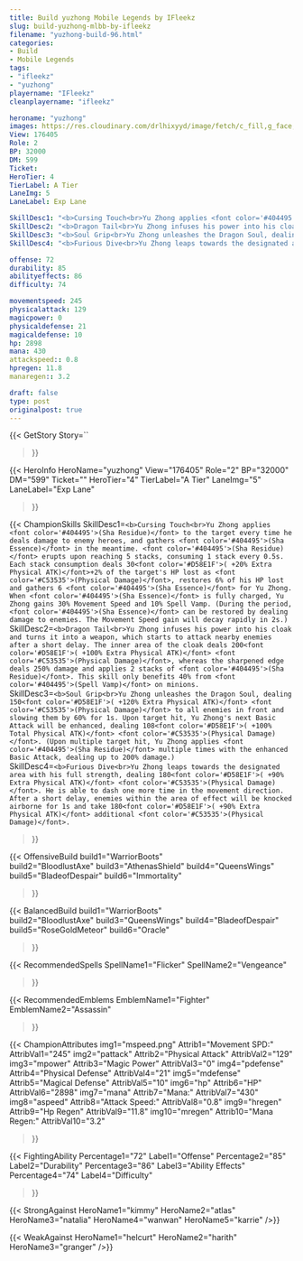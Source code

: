 ```yaml
---
title: Build yuzhong Mobile Legends by IFleekz
slug: build-yuzhong-mlbb-by-ifleekz
filename: "yuzhong-build-96.html"
categories: 
- Build 
- Mobile Legends
tags: 
- "ifleekz"
- "yuzhong"
playername: "IFleekz"
cleanplayername: "ifleekz"

heroname: "yuzhong"
images: https://res.cloudinary.com/drlhixyyd/image/fetch/c_fill,g_face,f_auto/https://cdn2-build.mobagenie.my.id/p/images/banner/full/yuzhong.jpg
View: 176405 
Role: 2 
BP: 32000
DM: 599 
Ticket:  
HeroTier: 4 
TierLabel: A Tier 
LaneImg: 5
LaneLabel: Exp Lane 

SkillDesc1: "<b>Cursing Touch<br>Yu Zhong applies <font color='#404495'>(Sha Residue)</font> to the target every time he deals damage to enemy heroes, and gathers <font color='#404495'>(Sha Essence)</font> in the meantime. <font color='#404495'>(Sha Residue)</font> erupts upon reaching 5 stacks, consuming 1 stack every 0.5s. Each stack consumption deals 30<font color='#D58E1F'>( +20% Extra Physical ATK)</font>+2% of the target's HP lost as <font color='#C53535'>(Physical Damage)</font>, restores 6% of his HP lost and gathers 6 <font color='#404495'>(Sha Essence)</font> for Yu Zhong. When <font color='#404495'>(Sha Essence)</font> is fully charged, Yu Zhong gains 30% Movement Speed and 10% Spell Vamp. (During the period, <font color='#404495'>(Sha Essence)</font> can be restored by dealing damage to enemies. The Movement Speed gain will decay rapidly in 2s.)"   
SkillDesc2: "<b>Dragon Tail<br>Yu Zhong infuses his power into his cloak and turns it into a weapon, which starts to attack nearby enemies after a short delay. The inner area of the cloak deals 200<font color='#D58E1F'>( +100% Extra Physical ATK)</font> <font color='#C53535'>(Physical Damage)</font>, whereas the sharpened edge deals 250% damage and applies 2 stacks of <font color='#404495'>(Sha Residue)</font>. This skill only benefits 40% from <font color='#404495'>(Spell Vamp)</font> on minions."   
SkillDesc3: "<b>Soul Grip<br>Yu Zhong unleashes the Dragon Soul, dealing 150<font color='#D58E1F'>( +120% Extra Physical ATK)</font> <font color='#C53535'>(Physical Damage)</font> to all enemies in front and slowing them by 60% for 1s. Upon target hit, Yu Zhong's next Basic Attack will be enhanced, dealing 108<font color='#D58E1F'>( +100% Total Physical ATK)</font> <font color='#C53535'>(Physical Damage)</font>. (Upon multiple target hit, Yu Zhong applies <font color='#404495'>(Sha Residue)</font> multiple times with the enhanced Basic Attack, dealing up to 200% damage.)"   
SkillDesc4: "<b>Furious Dive<br>Yu Zhong leaps towards the designated area with his full strength, dealing 180<font color='#D58E1F'>( +90% Extra Physical ATK)</font> <font color='#C53535'>(Physical Damage)</font>. He is able to dash one more time in the movement direction. After a short delay, enemies within the area of effect will be knocked airborne for 1s and take 180<font color='#D58E1F'>( +90% Extra Physical ATK)</font> additional <font color='#C53535'>(Physical Damage)</font>."  

offense: 72 
durability: 85 
abilityeffects: 86 
difficulty: 74 

movementspeed: 245
physicalattack: 129
magicpower: 0
physicaldefense: 21
magicaldefense: 10
hp: 2898
mana: 430
attackspeed:: 0.8
hpregen: 11.8
manaregen:: 3.2

draft: false
type: post
originalpost: true
---
```



{{< GetStory 
Story=`` 
>}}

{{< HeroInfo 
HeroName="yuzhong" 
View="176405" 
Role="2" 
BP="32000" 
DM="599" 
Ticket="" 
HeroTier="4" 
TierLabel="A Tier" 
LaneImg="5" 
LaneLabel="Exp Lane" 
>}}
 
{{< ChampionSkills 
SkillDesc1=`<b>Cursing Touch<br>Yu Zhong applies <font color='#404495'>(Sha Residue)</font> to the target every time he deals damage to enemy heroes, and gathers <font color='#404495'>(Sha Essence)</font> in the meantime. <font color='#404495'>(Sha Residue)</font> erupts upon reaching 5 stacks, consuming 1 stack every 0.5s. Each stack consumption deals 30<font color='#D58E1F'>( +20% Extra Physical ATK)</font>+2% of the target's HP lost as <font color='#C53535'>(Physical Damage)</font>, restores 6% of his HP lost and gathers 6 <font color='#404495'>(Sha Essence)</font> for Yu Zhong. When <font color='#404495'>(Sha Essence)</font> is fully charged, Yu Zhong gains 30% Movement Speed and 10% Spell Vamp. (During the period, <font color='#404495'>(Sha Essence)</font> can be restored by dealing damage to enemies. The Movement Speed gain will decay rapidly in 2s.)`   
SkillDesc2=`<b>Dragon Tail<br>Yu Zhong infuses his power into his cloak and turns it into a weapon, which starts to attack nearby enemies after a short delay. The inner area of the cloak deals 200<font color='#D58E1F'>( +100% Extra Physical ATK)</font> <font color='#C53535'>(Physical Damage)</font>, whereas the sharpened edge deals 250% damage and applies 2 stacks of <font color='#404495'>(Sha Residue)</font>. This skill only benefits 40% from <font color='#404495'>(Spell Vamp)</font> on minions.`   
SkillDesc3=`<b>Soul Grip<br>Yu Zhong unleashes the Dragon Soul, dealing 150<font color='#D58E1F'>( +120% Extra Physical ATK)</font> <font color='#C53535'>(Physical Damage)</font> to all enemies in front and slowing them by 60% for 1s. Upon target hit, Yu Zhong's next Basic Attack will be enhanced, dealing 108<font color='#D58E1F'>( +100% Total Physical ATK)</font> <font color='#C53535'>(Physical Damage)</font>. (Upon multiple target hit, Yu Zhong applies <font color='#404495'>(Sha Residue)</font> multiple times with the enhanced Basic Attack, dealing up to 200% damage.)`   
SkillDesc4=`<b>Furious Dive<br>Yu Zhong leaps towards the designated area with his full strength, dealing 180<font color='#D58E1F'>( +90% Extra Physical ATK)</font> <font color='#C53535'>(Physical Damage)</font>. He is able to dash one more time in the movement direction. After a short delay, enemies within the area of effect will be knocked airborne for 1s and take 180<font color='#D58E1F'>( +90% Extra Physical ATK)</font> additional <font color='#C53535'>(Physical Damage)</font>.`   
>}}

{{< OffensiveBuild 
build1="WarriorBoots"  
build2="BloodlustAxe" 
build3="AthenasShield" 
build4="QueensWings" 
build5="BladeofDespair" 
build6="Immortality" 
>}} 

{{< BalancedBuild 
build1="WarriorBoots"  
build2="BloodlustAxe" 
build3="QueensWings" 
build4="BladeofDespair" 
build5="RoseGoldMeteor" 
build6="Oracle" 
>}}


{{< RecommendedSpells 
SpellName1="Flicker" 
SpellName2="Vengeance" 
>}}  

{{< RecommendedEmblems 
EmblemName1="Fighter" 
EmblemName2="Assassin" 
>}}   


{{< ChampionAttributes
img1="mspeed.png" Attrib1="Movement SPD:" AttribVal1="245"
img2="pattack" Attrib2="Physical Attack" AttribVal2="129"
img3="mpower" Attrib3="Magic Power" AttribVal3="0"
img4="pdefense" Attrib4="Physical Defense" AttribVal4="21"
img5="mdefense" Attrib5="Magical Defense" AttribVal5="10"
img6="hp" Attrib6="HP" AttribVal6="2898"
img7="mana" Attrib7="Mana:" AttribVal7="430"
img8="aspeed" Attrib8="Attack Speed:" AttribVal8="0.8"
img9="hregen" Attrib9="Hp Regen" AttribVal9="11.8"
img10="mregen" Attrib10="Mana Regen:" AttribVal10="3.2"
>}}


{{< FightingAbility
Percentage1="72" Label1="Offense"
Percentage2="85" Label2="Durability"
Percentage3="86" Label3="Ability Effects"
Percentage4="74" Label4="Difficulty"
 >}}

{{< StrongAgainst 
HeroName1="kimmy"
HeroName2="atlas"
HeroName3="natalia"
HeroName4="wanwan"
HeroName5="karrie"
/>}}

{{< WeakAgainst
HeroName1="helcurt"
HeroName2="harith"
HeroName3="granger"
/>}}
